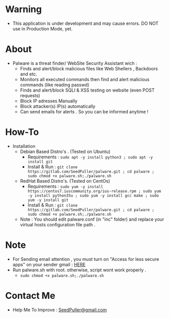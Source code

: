 # Warning
-  This application is under development and may cause errors. DO NOT use in Production Mode, yet.

# About
- Palware is a threat finder/ WebSite Security Assistant wich :
    - Finds and alert/block malicious files like Web Shellers , Backdoors and etc.
    - Monitors all executed commands then find and alert malicious commands (like reading passwd)
    - Finds and alert/block SQLI & XSS testing on website (even POST requests)
    - Block IP adresses Manually
    - Block attacker(s) IP(s) automatically
    - Can send emails for alerts . So you can be informed anytime !

# How-To
- Installation
    - Debian Based Distro's . (Tested on Ubuntu)
        - Requirements : ``` sudo apt -y install python3 ; sudo apt -y install git ```
        - Install & Run :  ```git clone https://gitlab.com/SeedPuller/palware.git ; cd palware ; sudo chmod +x palware.sh;./palware.sh ```
    - RedHat Based Distro's. (Tested on CentOs)
        - Requirements : ```sudo yum -y install https://centos7.iuscommunity.org/ius-release.rpm ; sudo yum -y install python35u ; sudo yum -y install gcc make ; sudo yum -y install git ```
        - Install & Run :  ```git clone https://gitlab.com/SeedPuller/palware.git ; cd palware ; sudo chmod +x palware.sh;./palware.sh ```
    - Note : You should edit palware.conf (in "inc" folder) and replace your virtual hosts configuration file path .

# Note 
- For Sending email attention , you must turn on "Access for less secure apps" on your sender gmail : [HERE](https://www.google.com/settings/u/1/security/lesssecureapps) 
- Run palware.sh with root. otherwise, script wont work properly .
    - ``` sudo chmod +x palware.sh;./palware.sh ```


# Contact Me 
- Help Me To Improve : SeedPuller@gmail.com